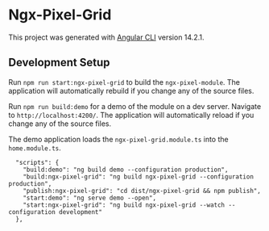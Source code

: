# Ngx-Pixel-Grid

This project was generated with [Angular CLI](https://github.com/angular/angular-cli) version 14.2.1.

## Development Setup

Run `npm run start:ngx-pixel-grid` to build the `ngx-pixel-module`. The application will automatically rebuild if you change any of the source files.

Run `npm run build:demo` for a demo of the module on a dev server. Navigate to `http://localhost:4200/`. The application will automatically reload if you change any of the source files.

The demo application loads the `ngx-pixel-grid.module.ts` into the `home.module.ts`.

```
  "scripts": {
    "build:demo": "ng build demo --configuration production",
    "build:ngx-pixel-grid": "ng build ngx-pixel-grid --configuration production",
    "publish:ngx-pixel-grid": "cd dist/ngx-pixel-grid && npm publish",
    "start:demo": "ng serve demo --open",
    "start:ngx-pixel-grid": "ng build ngx-pixel-grid --watch --configuration development"
  },
```